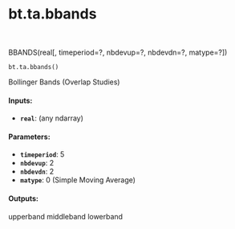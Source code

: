 <div itemscope itemtype="http://developers.google.com/ReferenceObject">
<meta itemprop="name" content="bt.ta.bbands" />
<meta itemprop="path" content="Stable" />
</div>

# bt.ta.bbands

<!-- Insert buttons and diff -->

<table class="tfo-notebook-buttons tfo-api nocontent" align="left">

</table>



BBANDS(real[, timeperiod=?, nbdevup=?, nbdevdn=?, matype=?])

<pre class="devsite-click-to-copy prettyprint lang-py tfo-signature-link">
<code>bt.ta.bbands()
</code></pre>



<!-- Placeholder for "Used in" -->

Bollinger Bands (Overlap Studies)

#### Inputs:


* <b>`real`</b>: (any ndarray)


#### Parameters:


* <b>`timeperiod`</b>: 5
* <b>`nbdevup`</b>: 2
* <b>`nbdevdn`</b>: 2
* <b>`matype`</b>: 0 (Simple Moving Average)


#### Outputs:

upperband
middleband
lowerband
